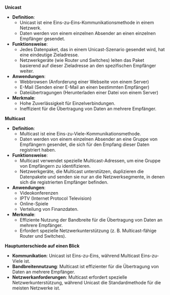 **Unicast**

- **Definition**:
    - Unicast ist eine Eins-zu-Eins-Kommunikationsmethode in einem Netzwerk.
    - Daten werden von einem einzelnen Absender an einen einzelnen Empfänger gesendet.
- **Funktionsweise**:
    - Jedes Datenpaket, das in einem Unicast-Szenario gesendet wird, hat eine eindeutige Zieladresse.
    - Netzwerkgeräte (wie Router und Switches) leiten das Paket basierend auf dieser Zieladresse an den spezifischen Empfänger weiter.
- **Anwendungen**:
    - Webbrowsen (Anforderung einer Webseite von einem Server)
    - E-Mail (Senden einer E-Mail an einen bestimmten Empfänger)
    - Dateiübertragungen (Herunterladen einer Datei von einem Server)
- **Merkmale**:
    - Hohe Zuverlässigkeit für Einzelverbindungen.
    - Ineffizient für die Übertragung von Daten an mehrere Empfänger.

**Multicast**

- **Definition**:
    - Multicast ist eine Eins-zu-Viele-Kommunikationsmethode.
    - Daten werden von einem einzelnen Absender an eine Gruppe von Empfängern gesendet, die sich für den Empfang dieser Daten registriert haben.
- **Funktionsweise**:
    - Multicast verwendet spezielle Multicast-Adressen, um eine Gruppe von Empfängern zu identifizieren.
    - Netzwerkgeräte, die Multicast unterstützen, duplizieren die Datenpakete und senden sie nur an die Netzwerksegmente, in denen sich die registrierten Empfänger befinden.
- **Anwendungen**:
    - Videokonferenzen
    - IPTV (Internet Protocol Television)
    - Online-Spiele
    - Verteilung von Finanzdaten.
- **Merkmale**:
    - Effiziente Nutzung der Bandbreite für die Übertragung von Daten an mehrere Empfänger.
    - Erfordert spezielle Netzwerkunterstützung (z. B. Multicast-fähige Router und Switches).

**Hauptunterschiede auf einen Blick**

- **Kommunikation**: Unicast ist Eins-zu-Eins, während Multicast Eins-zu-Viele ist.
- **Bandbreitennutzung**: Multicast ist effizienter für die Übertragung von Daten an mehrere Empfänger.
- **Netzwerkanforderungen**: Multicast erfordert spezielle Netzwerkunterstützung, während Unicast die Standardmethode für die meisten Netzwerke ist.